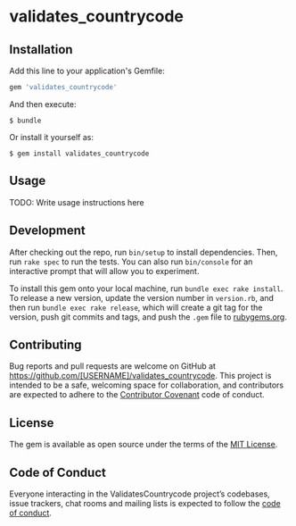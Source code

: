 # validates_countrycode

## Installation

Add this line to your application's Gemfile:

```ruby
gem 'validates_countrycode'
```

And then execute:

    $ bundle

Or install it yourself as:

    $ gem install validates_countrycode

## Usage

TODO: Write usage instructions here

## Development

After checking out the repo, run `bin/setup` to install dependencies. Then, run `rake spec` to run the tests. You can also run `bin/console` for an interactive prompt that will allow you to experiment.

To install this gem onto your local machine, run `bundle exec rake install`. To release a new version, update the version number in `version.rb`, and then run `bundle exec rake release`, which will create a git tag for the version, push git commits and tags, and push the `.gem` file to [rubygems.org](https://rubygems.org).

## Contributing

Bug reports and pull requests are welcome on GitHub at https://github.com/[USERNAME]/validates_countrycode. This project is intended to be a safe, welcoming space for collaboration, and contributors are expected to adhere to the [Contributor Covenant](http://contributor-covenant.org) code of conduct.

## License

The gem is available as open source under the terms of the [MIT License](https://opensource.org/licenses/MIT).

## Code of Conduct

Everyone interacting in the ValidatesCountrycode project’s codebases, issue trackers, chat rooms and mailing lists is expected to follow the [code of conduct](https://github.com/[USERNAME]/validates_countrycode/blob/master/CODE_OF_CONDUCT.md).
